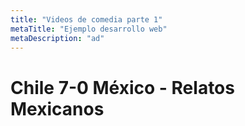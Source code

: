 ```yaml
---
title: "Videos de comedia parte 1"
metaTitle: "Ejemplo desarrollo web"
metaDescription: "ad"
---
```


# Chile 7-0 México - Relatos Mexicanos

<YouTube youTubeID="V5k6GB9k_dg" />
